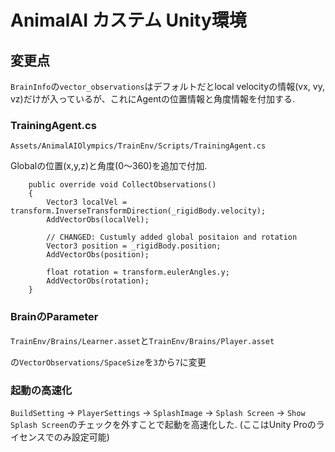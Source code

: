 # AnimalAI カステム Unity環境

## 変更点

`BrainInfo`の`vector_observations`はデフォルトだとlocal velocityの情報(vx, vy, vz)だけが入っているが、これにAgentの位置情報と角度情報を付加する.

### TrainingAgent.cs

`Assets/AnimalAIOlympics/TrainEnv/Scripts/TrainingAgent.cs`

Globalの位置(x,y,z)と角度(0〜360)を追加で付加.


```
    public override void CollectObservations()
    {
        Vector3 localVel = transform.InverseTransformDirection(_rigidBody.velocity);
        AddVectorObs(localVel);

        // CHANGED: Custumly added global positaion and rotation
        Vector3 position = _rigidBody.position;
        AddVectorObs(position);

        float rotation = transform.eulerAngles.y;
        AddVectorObs(rotation);
    }
```

### BrainのParameter

`TrainEnv/Brains/Learner.asset`と`TrainEnv/Brains/Player.asset`

の`VectorObservations/SpaceSize`を`3`から`7`に変更


### 起動の高速化

`BuildSetting` -> `PlayerSettings` -> `SplashImage` -> `Splash Screen` -> `Show Splash Screen`のチェックを外すことで起動を高速化した.
(ここはUnity Proのライセンスでのみ設定可能)


